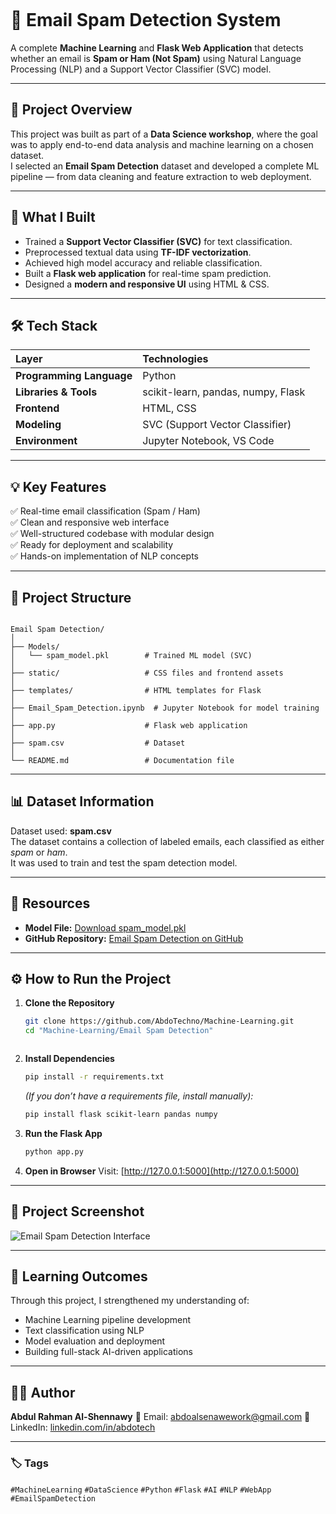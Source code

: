 ```markdown

````
# 📧 Email Spam Detection System

A complete **Machine Learning** and **Flask Web Application** that detects whether an email is **Spam or Ham (Not Spam)** using Natural Language Processing (NLP) and a Support Vector Classifier (SVC) model.

---

## 🚀 Project Overview

This project was built as part of a **Data Science workshop**, where the goal was to apply end-to-end data analysis and machine learning on a chosen dataset.  
I selected an **Email Spam Detection** dataset and developed a complete ML pipeline — from data cleaning and feature extraction to web deployment.

---

## 🧠 What I Built

- Trained a **Support Vector Classifier (SVC)** for text classification.  
- Preprocessed textual data using **TF-IDF vectorization**.  
- Achieved high model accuracy and reliable classification.  
- Built a **Flask web application** for real-time spam prediction.  
- Designed a **modern and responsive UI** using HTML & CSS.  

---

## 🛠️ Tech Stack

| Layer | Technologies |
|:------|:--------------|
| **Programming Language** | Python |
| **Libraries & Tools** | scikit-learn, pandas, numpy, Flask |
| **Frontend** | HTML, CSS |
| **Modeling** | SVC (Support Vector Classifier) |
| **Environment** | Jupyter Notebook, VS Code |

---

## 💡 Key Features

✅ Real-time email classification (Spam / Ham)  
✅ Clean and responsive web interface  
✅ Well-structured codebase with modular design  
✅ Ready for deployment and scalability  
✅ Hands-on implementation of NLP concepts  

---

## 📂 Project Structure

```

Email Spam Detection/
│
├── Models/
│   └── spam_model.pkl        # Trained ML model (SVC)
│
├── static/                   # CSS files and frontend assets
│
├── templates/                # HTML templates for Flask
│
├── Email_Spam_Detection.ipynb  # Jupyter Notebook for model training
│
├── app.py                    # Flask web application
│
├── spam.csv                  # Dataset
│
└── README.md                 # Documentation file

````

---

## 📊 Dataset Information

Dataset used: **spam.csv**  
The dataset contains a collection of labeled emails, each classified as either *spam* or *ham*.  
It was used to train and test the spam detection model.

---

## 🔗 Resources

- **Model File:** [Download spam_model.pkl](https://drive.google.com/file/d/1dikP-EXCULmvXJr0PwsRwm9eaLKpIxLG/view?usp=drive_link)  
- **GitHub Repository:** [Email Spam Detection on GitHub](https://github.com/AbdoTechno/Machine-Learning/tree/main/Email%20Spam%20Detection)

---

## ⚙️ How to Run the Project

1. **Clone the Repository**
   ```bash
   git clone https://github.com/AbdoTechno/Machine-Learning.git
   cd "Machine-Learning/Email Spam Detection"
````
````
2. **Install Dependencies**

   ```bash
   pip install -r requirements.txt
   ```

   *(If you don’t have a requirements file, install manually):*

   ```bash
   pip install flask scikit-learn pandas numpy
   ```

3. **Run the Flask App**

   ```bash
   python app.py
   ```

4. **Open in Browser**
   Visit: [http://127.0.0.1:5000](http://127.0.0.1:5000)

---

## 📸 Project Screenshot

![Email Spam Detection Interface](https://github.com/AbdoTechno/Machine-Learning/raw/main/Email%20Spam%20Detection/static/screenshot.png)

---

## 🎯 Learning Outcomes

Through this project, I strengthened my understanding of:

* Machine Learning pipeline development
* Text classification using NLP
* Model evaluation and deployment
* Building full-stack AI-driven applications

---

## 👨‍💻 Author

**Abdul Rahman Al-Shennawy**
📧 Email: [abdoalsenawework@gmail.com](mailto:abdoalsenawework@gmail.com)
🔗 LinkedIn: [linkedin.com/in/abdotech](https://linkedin.com/in/abdotech)

---

### 🏷️ Tags

`#MachineLearning` `#DataScience` `#Python` `#Flask` `#AI` `#NLP` `#WebApp` `#EmailSpamDetection`

```

